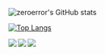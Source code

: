 


![zeroerror's GitHub stats](https://github-readme-stats.vercel.app/api?username=zeroerror&show_icons=true&theme=algolia)

[![Top Langs](https://github-readme-stats.vercel.app/api/top-langs/?username=zeroerror)](https://github.com/anuraghazra/github-readme-stats)

<a href="https://github.com/anuraghazra/github-readme-stats">
  <img align="left" src="https://github-readme-stats.vercel.app/api/pin/?username=zeroerror&repo=PathFinding" />
</a>
<a href="https://github.com/anuraghazra/convoychat">
  <img align="left" src="https://github-readme-stats.vercel.app/api/pin/?username=gamearki&repo=TripodCamera" />
</a>
<a href="https://github.com/anuraghazra/convoychat">
  <img align="left" src="https://github-readme-stats.vercel.app/api/pin/?username=gamearki&repo=FreeInput" />
</a>
